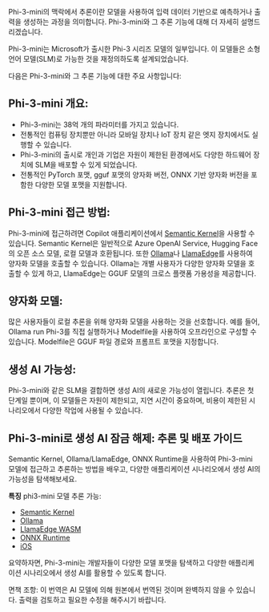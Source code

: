 Phi-3-mini의 맥락에서 추론이란 모델을 사용하여 입력 데이터 기반으로 예측하거나 출력을 생성하는 과정을 의미합니다. Phi-3-mini와 그 추론 기능에 대해 더 자세히 설명드리겠습니다.

Phi-3-mini는 Microsoft가 출시한 Phi-3 시리즈 모델의 일부입니다. 이 모델들은 소형 언어 모델(SLM)로 가능한 것을 재정의하도록 설계되었습니다.

다음은 Phi-3-mini와 그 추론 기능에 대한 주요 사항입니다:

## **Phi-3-mini 개요:**
- Phi-3-mini는 38억 개의 파라미터를 가지고 있습니다.
- 전통적인 컴퓨팅 장치뿐만 아니라 모바일 장치나 IoT 장치 같은 엣지 장치에서도 실행할 수 있습니다.
- Phi-3-mini의 출시로 개인과 기업은 자원이 제한된 환경에서도 다양한 하드웨어 장치에 SLM을 배포할 수 있게 되었습니다.
- 전통적인 PyTorch 포맷, gguf 포맷의 양자화 버전, ONNX 기반 양자화 버전을 포함한 다양한 모델 포맷을 지원합니다.

## **Phi-3-mini 접근 방법:**
Phi-3-mini에 접근하려면 Copilot 애플리케이션에서 [Semantic Kernel](https://github.com/microsoft/SemanticKernelCookBook?WT.mc_id=aiml-138114-kinfeylo)을 사용할 수 있습니다. Semantic Kernel은 일반적으로 Azure OpenAI Service, Hugging Face의 오픈 소스 모델, 로컬 모델과 호환됩니다.
또한 [Ollama](https://ollama.com)나 [LlamaEdge](https://llamaedge.com)를 사용하여 양자화 모델을 호출할 수 있습니다. Ollama는 개별 사용자가 다양한 양자화 모델을 호출할 수 있게 하고, LlamaEdge는 GGUF 모델의 크로스 플랫폼 가용성을 제공합니다.

## **양자화 모델:**
많은 사용자들이 로컬 추론을 위해 양자화 모델을 사용하는 것을 선호합니다. 예를 들어, Ollama run Phi-3를 직접 실행하거나 Modelfile을 사용하여 오프라인으로 구성할 수 있습니다. Modelfile은 GGUF 파일 경로와 프롬프트 포맷을 지정합니다.

## **생성 AI 가능성:**
Phi-3-mini와 같은 SLM을 결합하면 생성 AI의 새로운 가능성이 열립니다. 추론은 첫 단계일 뿐이며, 이 모델들은 자원이 제한되고, 지연 시간이 중요하며, 비용이 제한된 시나리오에서 다양한 작업에 사용될 수 있습니다.

## **Phi-3-mini로 생성 AI 잠금 해제: 추론 및 배포 가이드**
Semantic Kernel, Ollama/LlamaEdge, ONNX Runtime을 사용하여 Phi-3-mini 모델에 접근하고 추론하는 방법을 배우고, 다양한 애플리케이션 시나리오에서 생성 AI의 가능성을 탐색해보세요.

**특징**
phi3-mini 모델 추론 가능:

- [Semantic Kernel](https://github.com/Azure-Samples/Phi-3MiniSamples/tree/main/semantickernel?WT.mc_id=aiml-138114-kinfeylo)
- [Ollama](https://github.com/Azure-Samples/Phi-3MiniSamples/tree/main/ollama?WT.mc_id=aiml-138114-kinfeylo)
- [LlamaEdge WASM](https://github.com/Azure-Samples/Phi-3MiniSamples/tree/main/wasm?WT.mc_id=aiml-138114-kinfeylo)
- [ONNX Runtime](https://github.com/Azure-Samples/Phi-3MiniSamples/tree/main/onnx?WT.mc_id=aiml-138114-kinfeylo)
- [iOS](https://github.com/Azure-Samples/Phi-3MiniSamples/tree/main/ios?WT.mc_id=aiml-138114-kinfeylo)

요약하자면, Phi-3-mini는 개발자들이 다양한 모델 포맷을 탐색하고 다양한 애플리케이션 시나리오에서 생성 AI를 활용할 수 있도록 합니다.

면책 조항: 이 번역은 AI 모델에 의해 원본에서 번역된 것이며 완벽하지 않을 수 있습니다. 
출력을 검토하고 필요한 수정을 해주시기 바랍니다.